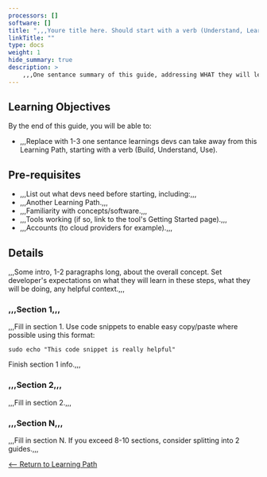 ```yaml
---
processors: []
software: []
title: ",,,Youre title here. Should start with a verb (Understand, Learn) and be succinct.,,,"
linkTitle: ""
type: docs
weight: 1
hide_summary: true
description: >
    ,,,One sentance summary of this guide, addressing WHAT they will learn (run something? Use a new framework? Make a decision?),,,
---
```


## Learning Objectives 

By the end of this guide, you will be able to:

* ,,,Replace with 1-3 one sentance learnings devs can take away from this Learning Path, starting with a verb (Build, Understand, Use).

## Pre-requisites

* ,,,List out what devs need before starting, including:,,,
* ,,,Another Learning Path.,,,
* ,,,Familiarity with concepts/software.,,,
* ,,,Tools working (if so, link to the tool's Getting Started page).,,,
* ,,,Accounts (to cloud providers for example).,,,

## Details

,,,Some intro, 1-2 paragraphs long, about the overall concept. Set developer's expectations on what they will learn in these steps, what they will be doing, any helpful context.,,,

### ,,,Section 1,,,

,,,Fill in section 1. Use code snippets to enable easy copy/paste where possible using this format:
```console
sudo echo "This code snippet is really helpful"
```
Finish section 1 info.,,,

### ,,,Section 2,,,

,,,Fill in section 2.,,,


### ,,,Section N,,,

,,,Fill in section N. If you exceed 8-10 sections, consider splitting into 2 guides.,,,



[<-- Return to Learning Path](/path)
